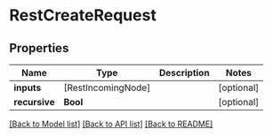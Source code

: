 # RestCreateRequest

## Properties
Name | Type | Description | Notes
------------ | ------------- | ------------- | -------------
**inputs** | [RestIncomingNode] |  | [optional] 
**recursive** | **Bool** |  | [optional] 

[[Back to Model list]](../README.md#documentation-for-models) [[Back to API list]](../README.md#documentation-for-api-endpoints) [[Back to README]](../README.md)


